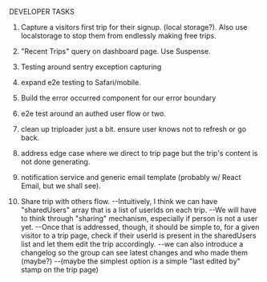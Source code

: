DEVELOPER TASKS

1. Capture a visitors first trip for their signup. (local storage?). Also use localstorage
   to stop them from endlessly making free trips.

2. "Recent Trips" query on dashboard page. Use Suspense.

3. Testing around sentry exception capturing

4. expand e2e testing to Safari/mobile.

5. Build the error occurred component for our error boundary

6. e2e test around an authed user flow or two.

7. clean up triploader just a bit. ensure user knows not to refresh or go back.

8. address edge case where we direct to trip page but the trip's content is not done generating.

9. notification service and generic email template (probably w/ React Email, but we shall see).

10. Share trip with others flow.
    --Intuitively, I think we can have "sharedUsers" array that is a list of userIds on each trip.
    --We will have to think through "sharing" mechanism, especially if person is not a user yet.
    --Once that is addressed, though, it should be simple to, for a given visitor to a trip page, check if their
    userId is present in the sharedUsers list and let them edit the trip accordingly.
    --we can also introduce a changelog so the group can see latest changes and who made them (maybe?)
    --(maybe the simplest option is a simple "last edited by" stamp on the trip page)

